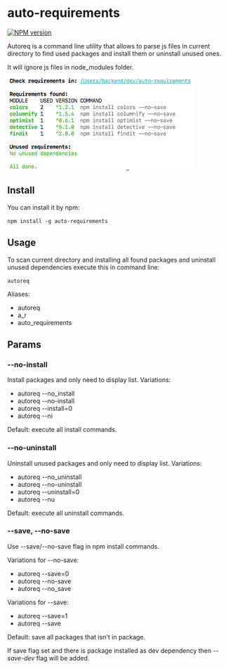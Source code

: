 # auto-requirements

[![NPM version](https://img.shields.io/npm/v/auto-requirements.svg)](https://www.npmjs.com/package/auto-requirements)

Autoreq is a command line utility that allows to parse js files in current directory to find used packages and install them or uninstall unused ones.

It will ignore js files in node_modules folder.

![auto-requirements self execution example](https://raw.githubusercontent.com/saveryanov/auto-requirements/master/examples/result.png)

## Install

You can install it by npm:

```commandline
npm install -g auto-requirements
```

## Usage

To scan current directory and installing all found packages and uninstall unused dependencies execute this in command line:

```commandline
autoreq
```

Aliases:

* autoreq
* a_r
* auto_requirements

## Params

### --no-install

Install packages and only need to display list. Variations:

* autoreq --no_install
* autoreq --no-install
* autoreq --install=0
* autoreq --ni

Default: execute all install commands.

### --no-uninstall

Uninstall unused packages and only need to display list. Variations:

* autoreq --no_uninstall
* autoreq --no-uninstall
* autoreq --uninstall=0
* autoreq --nu

Default: execute all uninstall commands.

### --save, --no-save

Use --save/--no-save flag in npm install commands.

Variations for --no-save:

* autoreq --save=0
* autoreq --no-save
* autoreq --no_save

Variations for --save:

* autoreq --save=1
* autoreq --save

Default: save all packages that isn't in package.

If save flag set and there is package installed as dev dependency then *--save-dev* flag will be added.